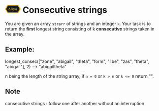 # ![6kyu badge](../.codewars-badges/6kyu.png) Consecutive strings

You are given an array `strarr` of strings and an integer `k`. Your task is to return the **first** longest string consisting of k **consecutive** strings taken in the array.

## Example:

longest_consec(["zone", "abigail", "theta", "form", "libe", "zas", "theta", "abigail"], 2) --> "abigailtheta"

n being the length of the string array, if `n = 0` or `k > n` or `k <= 0` return "".

## Note

consecutive strings : follow one after another without an interruption